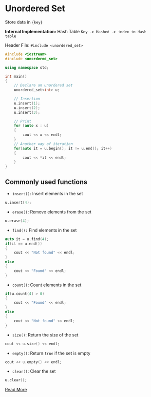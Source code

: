 # Unordered Set

Store data in `{key}`

**Internal Implementation:** Hash Table
`Key -> Hashed -> index in Hash table`

Header File: `#include <unordered_set>`

```c++  
#include <iostream>
#include <unordered_set>

using namespace std;

int main()
{
    // Declare an unordered set
    unordered_set<int> u;

    // Insertion
    u.insert(1);
    u.insert(2);
    u.insert(3);

    // Print
    for (auto x : u)
    {
        cout << x << endl;
    }
    // Another way of iteration
    for(auto it = u.begin(); it != u.end(); it++)
    {
        cout << *it << endl;
    }
}
```

## Commonly used functions

- `insert()`: Insert elements in the set

```c++
u.insert(4);
```

- `erase()`: Remove elements from the set

```c++  
u.erase(4);
```

- `find():` Find elements in the set

```c++
auto it = u.find(4);
if(it == u.end())
{
    cout << "Not found" << endl;
}
else
{
    cout << "Found" << endl;
}
```

- `count()`: Count elements in the set

```c++
if(u.count(4) > 0)
{
    cout << "Found" << endl;
}
else
{
    cout << "Not found" << endl;
}
```

- `size()`: Return the size of the set

```c++
cout << u.size() << endl;
```

- `empty()`: Return `true` if the set is empty

```c++
cout << u.empty() << endl;
```

- `clear()`: Clear the set

```c++
u.clear();
```

[Read More](https://www.geeksforgeeks.org/unordered_set-in-cpp-stl/)
